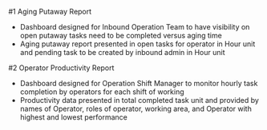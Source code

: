 #1 Aging Putaway Report
- Dashboard designed for Inbound Operation Team to have visibility on open putaway tasks need to be completed versus aging time
- Aging putaway report presented in open tasks for operator in Hour unit and pending task to be created by inbound admin in Hour unit

#2 Operator Productivity Report
- Dashboard designed for Operation Shift Manager to monitor hourly task completion by operators for each shift of working
- Productivity data presented in total completed task unit and provided by names of Operator, roles of operator, working area, and Operator with highest and lowest performance
